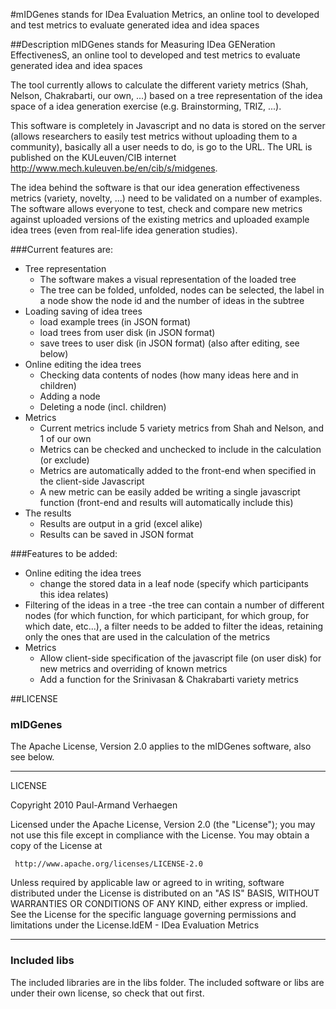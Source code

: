 
#mIDGenes stands for IDea Evaluation Metrics, an online tool to developed and test metrics to evaluate generated idea and idea spaces

##Description
mIDGenes stands for Measuring IDea GENeration EffectivenesS, an online tool to developed and test metrics to evaluate generated idea and idea spaces 

The tool currently allows to calculate the different variety metrics (Shah, Nelson, Chakrabarti, our own, ...) based on a tree representation of the idea space of a idea generation exercise (e.g. Brainstorming, TRIZ, ...).

This software is completely in Javascript and no data is stored on the server (allows researchers to easily test metrics without uploading them to a community), basically all a user needs to do, is go to the URL. The URL is published on the KULeuven/CIB internet <http://www.mech.kuleuven.be/en/cib/s/midgenes>.

The idea behind the software is that our idea generation effectiveness metrics (variety, novelty, ...) need to be validated on a number of examples. The software allows everyone to test, check and compare new metrics against uploaded versions of the existing metrics and uploaded example idea trees (even from real-life idea generation studies). 

 ###Current features are:
  + Tree representation
    - The software makes a visual representation of the loaded tree
    - The tree can be folded, unfolded, nodes can be selected, the label in a node show the node id and the number of ideas in the subtree
  + Loading saving of idea trees
    - load example trees (in JSON format)
    - load trees from user disk (in JSON format)
    - save trees to user disk (in JSON format) (also after editing, see below)
  + Online editing the idea trees
    - Checking data contents of nodes (how many ideas here and in children)
    - Adding a node
    - Deleting a node (incl. children)
  + Metrics
    - Current metrics include 5 variety metrics from Shah and Nelson, and 1 of our own
    - Metrics can be checked and unchecked to include in the calculation (or exclude)
    - Metrics are automatically added to the front-end when specified in the client-side Javascript
    - A new metric can be easily added be writing a single javascript function (front-end and results will automatically include this)
  + The results
    - Results are output in a grid (excel alike)
    - Results can be saved in JSON format

 ###Features to be added:
  + Online editing the idea trees
    - change the stored data in a leaf node (specify which participants this idea relates)
  + Filtering of the ideas in a tree
     -the tree can contain a number of different nodes (for which function, for which participant, for which group, for which date, etc...), a filter needs to be added to filter the ideas, retaining only the ones that are used in the calculation of the metrics
  + Metrics
    - Allow client-side specification of the javascript file (on user disk) for new metrics and overriding of known metrics
    - Add a function for the Srinivasan & Chakrabarti variety metrics

##LICENSE
### mIDGenes
The Apache License, Version 2.0 applies to the mIDGenes software, also see below. 

*******************************************************************************************************************************
LICENSE

   Copyright 2010 Paul-Armand Verhaegen

   Licensed under the Apache License, Version 2.0 (the "License");
   you may not use this file except in compliance with the License.
   You may obtain a copy of the License at

     http://www.apache.org/licenses/LICENSE-2.0

   Unless required by applicable law or agreed to in writing, software
   distributed under the License is distributed on an "AS IS" BASIS,
   WITHOUT WARRANTIES OR CONDITIONS OF ANY KIND, either express or implied.
   See the License for the specific language governing permissions and
   limitations under the License.IdEM - IDea Evaluation Metrics

*******************************************************************************************************************************

### Included libs
The included libraries are in the libs folder. The included software or libs are under their own license, so check that out first.



